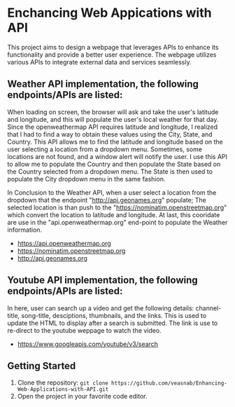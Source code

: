 # Enchancing Web Appications with API

This project aims to design a webpage that leverages APIs to enhance its functionality and provide a better user experience. The webpage utilizes various APIs to integrate external data and services seamlessly.

## Weather API implementation, the following endpoints/APIs are listed:

When loading on screen, the browser will ask and take the user's latitude and longitude, and this will populate the user's local weather for that day.
Since the openweathermap API requires latitude and longitude, I realized that I had to find a way to obtain these values using the City, State, and Country. 
This API allows me to find the latitude and longitude based on the user selecting a location from a dropdown menu. 
Sometimes, some locations are not found, and a window alert will notify the user.
I use this API to allow me to populate the Country and then populate the State based on the Country selected from a dropdown menu. The State is then used to populate the City dropdown menu in the same fashion. 

In Conclusion to the Weather API, when a user select a location from the dropdown that the endpoint "http://api.geonames.org" populate; The selected location is than push to the "https://nominatim.openstreetmap.org" which convert the location to latitude and longitude. At last, this cooridate are use in the "api.openweathermap.org" end-point to populate the Weather information.

- https://api.openweathermap.org
- https://nominatim.openstreetmap.org
- http://api.geonames.org

## Youtube API implementation, the following endpoints/APIs are listed:

In here, user can search up a video and get the following details: channel-title, song-title, desciptions, thumbnails, and the links.
This is used to update the HTML to display after a search is submitted. 
The link is use to re-direct to the youtube weppage to watch the video. 
- https://www.googleapis.com/youtube/v3/search

## Getting Started
1. Clone the repository: `git clone https://github.com/veasnab/Enhancing-Web-Applications-with-API.git`
2. Open the project in your favorite code editor.
   
